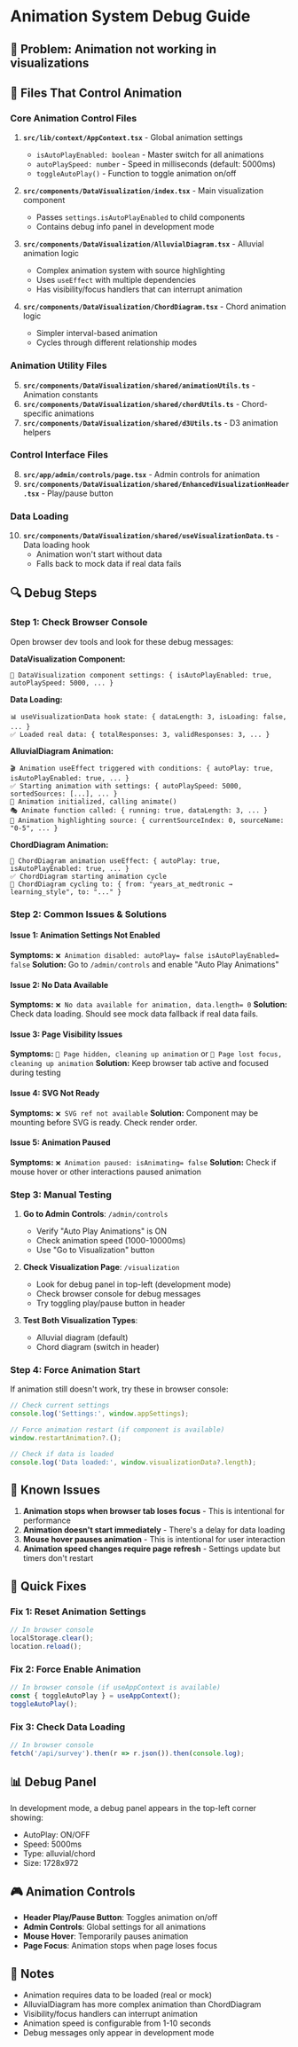 # Animation System Debug Guide

## 🎯 **Problem**: Animation not working in visualizations

## 📁 **Files That Control Animation**

### **Core Animation Control Files**
1. **`src/lib/context/AppContext.tsx`** - Global animation settings
   - `isAutoPlayEnabled: boolean` - Master switch for all animations
   - `autoPlaySpeed: number` - Speed in milliseconds (default: 5000ms)
   - `toggleAutoPlay()` - Function to toggle animation on/off

2. **`src/components/DataVisualization/index.tsx`** - Main visualization component
   - Passes `settings.isAutoPlayEnabled` to child components
   - Contains debug info panel in development mode

3. **`src/components/DataVisualization/AlluvialDiagram.tsx`** - Alluvial animation logic
   - Complex animation system with source highlighting
   - Uses `useEffect` with multiple dependencies
   - Has visibility/focus handlers that can interrupt animation

4. **`src/components/DataVisualization/ChordDiagram.tsx`** - Chord animation logic
   - Simpler interval-based animation
   - Cycles through different relationship modes

### **Animation Utility Files**
5. **`src/components/DataVisualization/shared/animationUtils.ts`** - Animation constants
6. **`src/components/DataVisualization/shared/chordUtils.ts`** - Chord-specific animations
7. **`src/components/DataVisualization/shared/d3Utils.ts`** - D3 animation helpers

### **Control Interface Files**
8. **`src/app/admin/controls/page.tsx`** - Admin controls for animation
9. **`src/components/DataVisualization/shared/EnhancedVisualizationHeader.tsx`** - Play/pause button

### **Data Loading**
10. **`src/components/DataVisualization/shared/useVisualizationData.ts`** - Data loading hook
    - Animation won't start without data
    - Falls back to mock data if real data fails

## 🔍 **Debug Steps**

### **Step 1: Check Browser Console**
Open browser dev tools and look for these debug messages:

**DataVisualization Component:**
```
🎨 DataVisualization component settings: { isAutoPlayEnabled: true, autoPlaySpeed: 5000, ... }
```

**Data Loading:**
```
📊 useVisualizationData hook state: { dataLength: 3, isLoading: false, ... }
✅ Loaded real data: { totalResponses: 3, validResponses: 3, ... }
```

**AlluvialDiagram Animation:**
```
🎬 Animation useEffect triggered with conditions: { autoPlay: true, isAutoPlayEnabled: true, ... }
✅ Starting animation with settings: { autoPlaySpeed: 5000, sortedSources: [...], ... }
🚀 Animation initialized, calling animate()
🎭 Animate function called: { running: true, dataLength: 3, ... }
🎯 Animation highlighting source: { currentSourceIndex: 0, sourceName: "0-5", ... }
```

**ChordDiagram Animation:**
```
🎵 ChordDiagram animation useEffect: { autoPlay: true, isAutoPlayEnabled: true, ... }
✅ ChordDiagram starting animation cycle
🔄 ChordDiagram cycling to: { from: "years_at_medtronic → learning_style", to: "..." }
```

### **Step 2: Common Issues & Solutions**

#### **Issue 1: Animation Settings Not Enabled**
**Symptoms:** `❌ Animation disabled: autoPlay= false isAutoPlayEnabled= false`
**Solution:** Go to `/admin/controls` and enable "Auto Play Animations"

#### **Issue 2: No Data Available**
**Symptoms:** `❌ No data available for animation, data.length= 0`
**Solution:** Check data loading. Should see mock data fallback if real data fails.

#### **Issue 3: Page Visibility Issues**
**Symptoms:** `🚫 Page hidden, cleaning up animation` or `🚫 Page lost focus, cleaning up animation`
**Solution:** Keep browser tab active and focused during testing

#### **Issue 4: SVG Not Ready**
**Symptoms:** `❌ SVG ref not available`
**Solution:** Component may be mounting before SVG is ready. Check render order.

#### **Issue 5: Animation Paused**
**Symptoms:** `❌ Animation paused: isAnimating= false`
**Solution:** Check if mouse hover or other interactions paused animation

### **Step 3: Manual Testing**

1. **Go to Admin Controls**: `/admin/controls`
   - Verify "Auto Play Animations" is ON
   - Check animation speed (1000-10000ms)
   - Use "Go to Visualization" button

2. **Check Visualization Page**: `/visualization`
   - Look for debug panel in top-left (development mode)
   - Check browser console for debug messages
   - Try toggling play/pause button in header

3. **Test Both Visualization Types**:
   - Alluvial diagram (default)
   - Chord diagram (switch in header)

### **Step 4: Force Animation Start**

If animation still doesn't work, try these in browser console:

```javascript
// Check current settings
console.log('Settings:', window.appSettings);

// Force animation restart (if component is available)
window.restartAnimation?.();

// Check if data is loaded
console.log('Data loaded:', window.visualizationData?.length);
```

## 🐛 **Known Issues**

1. **Animation stops when browser tab loses focus** - This is intentional for performance
2. **Animation doesn't start immediately** - There's a delay for data loading
3. **Mouse hover pauses animation** - This is intentional for user interaction
4. **Animation speed changes require page refresh** - Settings update but timers don't restart

## 🔧 **Quick Fixes**

### **Fix 1: Reset Animation Settings**
```javascript
// In browser console
localStorage.clear();
location.reload();
```

### **Fix 2: Force Enable Animation**
```javascript
// In browser console (if useAppContext is available)
const { toggleAutoPlay } = useAppContext();
toggleAutoPlay();
```

### **Fix 3: Check Data Loading**
```javascript
// In browser console
fetch('/api/survey').then(r => r.json()).then(console.log);
```

## 📊 **Debug Panel**

In development mode, a debug panel appears in the top-left corner showing:
- AutoPlay: ON/OFF
- Speed: 5000ms
- Type: alluvial/chord
- Size: 1728x972

## 🎮 **Animation Controls**

- **Header Play/Pause Button**: Toggles animation on/off
- **Admin Controls**: Global settings for all animations
- **Mouse Hover**: Temporarily pauses animation
- **Page Focus**: Animation stops when page loses focus

## 📝 **Notes**

- Animation requires data to be loaded (real or mock)
- AlluvialDiagram has more complex animation than ChordDiagram
- Visibility/focus handlers can interrupt animation
- Animation speed is configurable from 1-10 seconds
- Debug messages only appear in development mode 